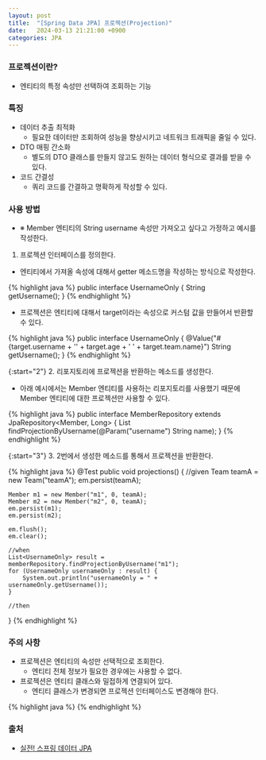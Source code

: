 ```yaml
---
layout: post
title:  "[Spring Data JPA] 프로젝션(Projection)"
date:   2024-03-13 21:21:00 +0900
categories: JPA
---
```


### 프로젝션이란?

- 엔티티의 특정 속성만 선택하여 조회하는 기능

### 특징

- 데이터 추출 최적화
    - 필요한 데이터만 조회하여 성능을 향상시키고 네트워크 트래픽을 줄일 수 있다.
- DTO 매핑 간소화
    - 별도의 DTO 클래스를 만들지 않고도 원하는 데이터 형식으로 결과를 받을 수 있다.
- 코드 간결성
    - 쿼리 코드를 간결하고 명확하게 작성할 수 있다.

### 사용 방법

- ※ Member 엔티티의 String username 속성만 가져오고 싶다고 가정하고 예시를 작성한다.

1. 프로젝션 인터페이스를 정의한다.

- 엔티티에서 가져올 속성에 대해서 getter 메소드명을 작성하는 방식으로 작성한다.

{% highlight java %}
public interface UsernameOnly {
	String getUsername();
}
{% endhighlight %}

- 프로젝션은 엔티티에 대해서 target이라는 속성으로 커스텀 값을 만들어서 반환할 수 있다.

{% highlight java %}
public interface UsernameOnly {
	@Value("#{target.username + '' + target.age + ' ' + target.team.name}")
	String getUsername();
}
{% endhighlight %}

{:start="2"}
2. 리포지토리에 프로젝션을 반환하는 메소드를 생성한다.

- 아래 예시에서는 Member 엔티티를 사용하는 리포지토리를 사용했기 때문에 Member 엔티티에 대한 프로젝션만 사용할 수 있다.

{% highlight java %}
public interface MemberRepository extends JpaRepository<Member, Long> {
    List<UsernameOnly> findProjectionByUsername(@Param("username") String name);
}
{% endhighlight %}

{:start="3"}
3. 2번에서 생성한 메소드를 통해서 프로젝션을 반환한다.

{% highlight java %}
@Test
public void projections() {
    //given
    Team teamA = new Team("teamA");
    em.persist(teamA);
    
    Member m1 = new Member("m1", 0, teamA);
    Member m2 = new Member("m2", 0, teamA);
    em.persist(m1);
    em.persist(m2);
    
    em.flush();
    em.clear();
    
    //when
    List<UsernameOnly> result = memberRepository.findProjectionByUsername("m1");
    for (UsernameOnly usernameOnly : result) {
        System.out.println("usernameOnly = " + usernameOnly.getUsername());
    }
    
    //then
}
{% endhighlight %}


### 주의 사항

- 프로젝션은 엔티티의 속성만 선택적으로 조회한다.
    - 엔티티 전체 정보가 필요한 경우에는 사용할 수 없다.
- 프로젝션은 엔티티 클래스와 밀접하게 연결되어 있다.
    - 엔티티 클래스가 변경되면 프로젝션 인터페이스도 변경해야 한다.

{% highlight java %}
{% endhighlight %}

### 출처

- [실전! 스프링 데이터 JPA](https://www.inflearn.com/course/%EC%8A%A4%ED%94%84%EB%A7%81-%EB%8D%B0%EC%9D%B4%ED%84%B0-JPA-%EC%8B%A4%EC%A0%84)